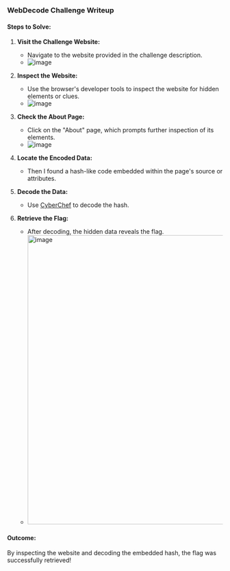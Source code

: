 ### WebDecode Challenge Writeup

#### Steps to Solve:

1. **Visit the Challenge Website:**

   - Navigate to the website provided in the challenge description.
   - ![image](https://github.com/user-attachments/assets/46b07891-194b-4e95-8af3-a2463b955379)

2. **Inspect the Website:**

   - Use the browser's developer tools to inspect the website for hidden elements or clues.
   - ![image](https://github.com/user-attachments/assets/d6504a44-488c-45cb-9f5c-5f19565c7002)

3. **Check the About Page:**

   - Click on the "About" page, which prompts further inspection of its elements.
   - ![image](https://github.com/user-attachments/assets/a9cbcc7f-7e57-4397-83ad-66e013d201ca)

4. **Locate the Encoded Data:**

   - Then I found a hash-like code embedded within the page's source or attributes.

5. **Decode the Data:**

   - Use [CyberChef](https://gchq.github.io/CyberChef/) to decode the hash.

6. **Retrieve the Flag:**

   - After decoding, the hidden data reveals the flag.
   - <img width="675" alt="image" src="https://github.com/user-attachments/assets/4283777c-5c7f-46c8-8a9f-712c64a23502" />

#### Outcome:

By inspecting the website and decoding the embedded hash, the flag was successfully retrieved!

